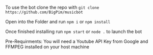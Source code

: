 To use the bot clone the repo with `git clone https://github.com/BigPim/musicbot`


Open into the Folder and run `npm i` or `npm install`



Once finished installing run `npm start` or `node .` to launch the bot

Pre-Requirments:
You will need a Youtube API Key from Google and FFMPEG installed on your host machine
